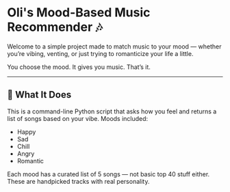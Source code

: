 # Oli's Mood-Based Music Recommender 🎶

Welcome to a simple project made to match music to your mood — whether you’re vibing, venting, or just trying to romanticize your life a little.

You choose the mood. It gives you music. That’s it.

---

## 🧠 What It Does

This is a command-line Python script that asks how you feel and returns a list of songs based on your vibe. Moods included:

- Happy
- Sad
- Chill
- Angry
- Romantic

Each mood has a curated list of 5 songs — not basic top 40 stuff either. These are handpicked tracks with real personality.
